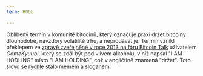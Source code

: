 ```yaml
---
term: HODL

---
```

Oblíbený termín v komunitě bitcoinů, který označuje praxi držet bitcoiny dlouhodobě, navzdory volatilitě trhu, a neprodávat je. Termín vznikl překlepem ve [zprávě zveřejněné v roce 2013 na fóru Bitcoin Talk](https://bitcointalk.org/index.php?topic=375643.msg4022997#msg4022997) uživatelem *GameKyuubi*, který se zdál být pod vlivem alkoholu, v níž napsal "I AM HODLING" místo "I AM HOLDING", což v angličtině znamená "držet". Toto slovo se rychle stalo memem a sloganem.